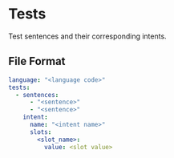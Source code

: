 # Tests

Test sentences and their corresponding intents.


## File Format

``` yaml
language: "<language code>"
tests:
  - sentences:
      - "<sentence>"
      - "<sentence>"
    intent:
      name: "<intent name>"
      slots:
        <slot_name>:
          value: <slot value>
```
